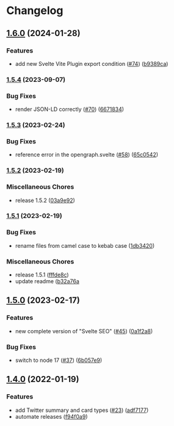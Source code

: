 # Changelog

## [1.6.0](https://www.github.com/artiebits/svelte-seo/compare/v1.5.4...v1.6.0) (2024-01-28)

### Features

- add new Svelte Vite Plugin export condition ([#74](https://www.github.com/artiebits/svelte-seo/issues/74)) ([b9389ca](https://www.github.com/artiebits/svelte-seo/commit/b9389ca924c41ecf761e4cd87c3ce7eec8835833))

### [1.5.4](https://www.github.com/artiebits/svelte-seo/compare/v1.5.3...v1.5.4) (2023-09-07)

### Bug Fixes

- render JSON-LD correctly ([#70](https://www.github.com/artiebits/svelte-seo/issues/70)) ([6671834](https://www.github.com/artiebits/svelte-seo/commit/667183461ca0d142d1e791bb2999d8e48ea9a53b))

### [1.5.3](https://www.github.com/artiebits/svelte-seo/compare/v1.5.2...v1.5.3) (2023-02-24)

### Bug Fixes

- reference error in the opengraph.svelte ([#58](https://www.github.com/artiebits/svelte-seo/issues/58)) ([65c0542](https://www.github.com/artiebits/svelte-seo/commit/65c0542fa89b05c2aafc5f36f53e01c1868f325b))

### [1.5.2](https://www.github.com/artiebits/svelte-seo/compare/v1.5.1...v1.5.2) (2023-02-19)

### Miscellaneous Chores

- release 1.5.2 ([03a9e92](https://www.github.com/artiebits/svelte-seo/commit/03a9e92fae1d9028c9b889d022fcc5eca1023915))

### [1.5.1](https://www.github.com/artiebits/svelte-seo/compare/v1.4.0...v1.5.1) (2023-02-19)

### Bug Fixes

- rename files from camel case to kebab case ([1db3420](https://www.github.com/artiebits/svelte-seo/commit/1db3420454094d34855b6fc3c01da44f6c2ac6ad))

### Miscellaneous Chores

- release 1.5.1 ([fffde8c](https://www.github.com/artiebits/svelte-seo/commit/fffde8cc093d27030f5c2a1074fd3cb137d234cf))
- update readme ([b32a76a](https://github.com/artiebits/svelte-seo/commit/b32a76a6297c0160dc3c9b69aeb25ed8123b954a)

## [1.5.0](https://www.github.com/artiebits/svelte-seo/compare/v1.4.0...v1.5.0) (2023-02-17)

### Features

- new complete version of "Svelte SEO" ([#45](https://www.github.com/artiebits/svelte-seo/issues/45)) ([0a1f2a8](https://www.github.com/artiebits/svelte-seo/commit/0a1f2a846723e0474b9d4e763708538d50c26c89))

### Bug Fixes

- switch to node 17 ([#37](https://www.github.com/artiebits/svelte-seo/issues/37)) ([6b057e9](https://www.github.com/artiebits/svelte-seo/commit/6b057e9f31d07ae391f71c76746eade4d86bebc8))

## [1.4.0](https://www.github.com/artiebits/svelte-seo/compare/v1.3.1...v1.4.0) (2022-01-19)

### Features

- add Twitter summary and card types ([#23](https://www.github.com/artiebits/svelte-seo/issues/23)) ([adf7177](https://www.github.com/artiebits/svelte-seo/commit/adf717705bcfce504887370eb62e842a9b35b120))
- automate releases ([f94f0a9](https://www.github.com/artiebits/svelte-seo/commit/f94f0a9f23892164283c9866de1a12520cfe1381))
